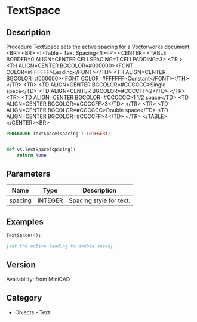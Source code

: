 # TextSpace

## Description
Procedure TextSpace sets the active spacing for a Vectorworks document. &lt;BR&gt;
&lt;BR&gt;
&lt;I&gt;Table - Text Spacing&lt;/I&gt;&lt;P&gt;
&lt;CENTER&gt;
&lt;TABLE BORDER=0 ALIGN=CENTER CELLSPACING=1 CELLPADDING=3&gt;
  &lt;TR &gt; 
	&lt;TH ALIGN=CENTER BGCOLOR=#000000&gt;&lt;FONT COLOR=#FFFFFF&gt;Leading&lt;/FONT&gt;&lt;/TH&gt;
	&lt;TH ALIGN=CENTER BGCOLOR=#000000&gt;&lt;FONT COLOR=#FFFFFF&gt;Constant&lt;/FONT&gt;&lt;/TH&gt;
  &lt;/TR&gt;
  &lt;TR&gt; 
	&lt;TD ALIGN=CENTER BGCOLOR=#CCCCCC&gt;Single space&lt;/TD&gt;
	&lt;TD ALIGN=CENTER BGCOLOR=#CCCCFF&gt;2&lt;/TD&gt;
  &lt;/TR&gt;
  &lt;TR&gt; 
	&lt;TD ALIGN=CENTER BGCOLOR=#CCCCCC&gt;1 1/2 space&lt;/TD&gt;
	&lt;TD ALIGN=CENTER BGCOLOR=#CCCCFF&gt;3&lt;/TD&gt;
  &lt;/TR&gt;
  &lt;TR&gt; 
	&lt;TD ALIGN=CENTER BGCOLOR=#CCCCCC&gt;Double space&lt;/TD&gt;
	&lt;TD ALIGN=CENTER BGCOLOR=#CCCCFF&gt;4&lt;/TD&gt;
  &lt;/TR&gt;
&lt;/TABLE&gt;
&lt;/CENTER&gt;&lt;BR&gt;


```pascal
PROCEDURE TextSpace(spacing : INTEGER);
```

```python

def vs.TextSpace(spacing):
    return None
```

## Parameters
|Name|Type|Description|
|---|---|---|
|spacing|INTEGER|Spacing style for text.|

## Examples
```pascal
TextSpace(4);

{set the active leading to double space}
```

## Version
Availability: from MiniCAD
## Category
* Objects - Text

